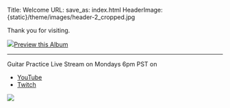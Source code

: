 Title: Welcome
URL:
save_as: index.html
HeaderImage:  {static}/theme/images/header-2_cropped.jpg 

Thank you for visiting.

<a href= "http://acoustik_guitar.johnclarkemusic.com/"> <img class="figure-img img-fluid rounded img-thumbnail" src="{static}/images/Acoustik-Guitar-2006-album-cover-300x258.jpg">Preview this Album </a>

---

Guitar Practice Live Stream on Mondays 6pm PST on 



<ul>
 <li> <a href= "https://youtu.be/c63cMXI6Pcc" target="_blank">YouTube</a></li>

  <li><a href="https://twitch.com/johnclarkemusic" target="_blank">Twitch</a></li>
  
 </ul>



<img class="figure-img img-fluid rounded img-thumbnail" src="{static}/static/images/johnclarkemusic_livestream_image.jpg">
<!-- 
### Now booking Events.   -->

<!-- [Contact me here with your event details](pages/contact.html) -->